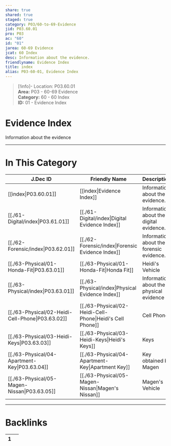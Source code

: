 ```yaml
---  
share: true  
shared: true  
staged: true  
category: P03/60-to-69-Evidence  
jid: P03.60.01  
pro: P03  
ac: "60"  
id: "01"  
jarea: 60-69 Evidence  
jcat: 60 Index  
desc: Information about the evidence.  
friendlyname: Evidence Index  
title: index  
alias: P03-60-01, Evidence Index  
---  
```

  
>[!info]- Location: P03.60.01  
>**Area:** P03 - 60-69 Evidence  
>**Category:** 60 - 60 Index  
>**ID:** 01 - Evidence Index  
  
# Evidence Index  
  
Information about the evidence  
  
  
  
---  
# In This Category  
  
| J.Dec ID                                                                                      | Friendly Name                                                                                          | Description                              |  
| --------------------------------------------------------------------------------------------- | ------------------------------------------------------------------------------------------------------ | ---------------------------------------- |  
| [[index\|P03.60.01]]                           | [[index\|Evidence Index]]                               | Information about the evidence.          |  
| [[./61-Digital/index\|P03.61.01]]                | [[./61-Digital/index\|Digital Evidence Index]]            | Information about the digital evidence.  |  
| [[./62-Forensic/index\|P03.62.01]]               | [[./62-Forensic/index\|Forensic Evidence Index]]          | Information about the forensic evidence. |  
| [[./63-Physical/01-Honda-Fit\|P03.63.01]]        | [[./63-Physical/01-Honda-Fit\|Honda Fit]]                 | Heidi's Vehicle                          |  
| [[./63-Physical/index\|P03.63.01]]               | [[./63-Physical/index\|Physical Evidence Index]]          | Information about the physical evidence  |  
| [[./63-Physical/02-Heidi-Cell-Phone\|P03.63.02]] | [[./63-Physical/02-Heidi-Cell-Phone\|Heidi's Cell Phone]] | Cell Phone                               |  
| [[./63-Physical/03-Heidi-Keys\|P03.63.03]]       | [[./63-Physical/03-Heidi-Keys\|Heidi's Keys]]             | Keys                                     |  
| [[./63-Physical/04-Apartment-Key\|P03.63.04]]    | [[./63-Physical/04-Apartment-Key\|Apartment Key]]         | Key obtained by Magen                    |  
| [[./63-Physical/05-Magen-Nissan\|P03.63.05]]     | [[./63-Physical/05-Magen-Nissan\|Magen's Nissan]]         | Magen's Vehicle                          |  
  
  
---  
# Backlinks  
<div><table class="dataview table-view-table"><thead class="table-view-thead"><tr class="table-view-tr-header"><th class="table-view-th"><span></span><span class="dataview small-text">1</span></th><th class="table-view-th"><span></span></th></tr></thead><tbody class="table-view-tbody"></tbody></table></div>